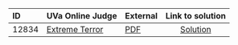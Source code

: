 | ID | UVa Online Judge | External | Link to solution |
|:---|:---|:---|:---:|
| 12834 | [Extreme Terror](https://onlinejudge.org/index.php?option=com_onlinejudge&Itemid=8&category=24&page=show_problem&problem=4699) | [PDF](https://onlinejudge.org/external/128/12834.pdf) | [Solution](https://github.com/versenyi98/uva-solutions/tree/main/solutions/12834%20-%20Extreme%20Terror)|
